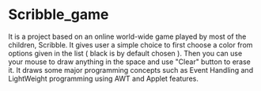 # Scribble_game
It is a project based on an online world-wide game played by most of the children, Scribble. It gives user a simple choice to first choose a color from options given in the list ( black is by default chosen ). Then you can use your mouse to draw anything in the space and use "Clear" button to erase it. 
It draws some major programming concepts such as Event Handling and LightWeight programming using AWT and Applet features. 
